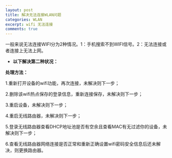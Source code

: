 ```yaml
---
layout: post
title: 解决无法连接WLAN问题
categories: WLAN
excerpt: wifi 无法连接
comments: true
---
```


一般来说无法连接WIFI分为2种情况。1：手机搜索不到WIFI信号。2：无法连接或者连接上无法上网。

- **以下解决第二种状况：**

**处理方法：**

1.重新打开设备的wifi功能，再次连接，未解决则下一步；

2.删除该wifi热点保存的登录信息，重新连接保存，未解决则下一步；

3.重启设备，未解决则下一步；

4.重启无线路由器，未解决则下一步；

5.登录无线路由器查看DHCP地址池是否有空余且查看MAC有无过滤你的设备，未解决则下一步；

6.查看无线路由器网络连接是否正常和重新正确设置wifi密码安全信息后还未解决，则更换路由器。
